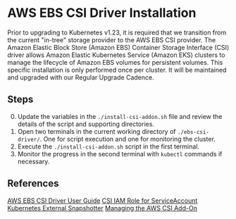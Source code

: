 # AWS EBS CSI Driver Installation

Prior to upgrading to Kubernetes v1.23, it is required that we transition from the current "in-tree" storage provider to the AWS EBS CSI provider. The Amazon Elastic Block Store (Amazon EBS) Container Storage Interface (CSI) driver allows Amazon Elastic Kubernetes Service (Amazon EKS) clusters to manage the lifecycle of Amazon EBS volumes for persistent volumes.
This specific installation is only performed once per cluster. It will be maintained and upgraded with our Regular Upgrade Cadence.

## Steps
0. Update the variables in the `./install-csi-addon.sh` file and review the details of the script and supporting directories.
1. Open two terminals in the current working directory of `./ebs-csi-driver/`. One for script execution and one for monitoring the cluster.
1. Execute the `./install-csi-addon.sh` script in the first terminal.
2. Monitor the progress in the second terminal with `kubectl` commands if necessary.

## References
[AWS EBS CSI Driver User Guide](https://docs.aws.amazon.com/eks/latest/userguide/ebs-csi.html)
[CSI IAM Role for ServiceAccount](https://docs.amazonaws.cn/en_us/eks/latest/userguide/csi-iam-role.html)
[Kubernetes External Snapshotter](https://github.com/kubernetes-csi/external-snapshotter#usage)
[Managing the AWS CSI Add-On](https://docs.aws.amazon.com/eks/latest/userguide/managing-ebs-csi.html)

